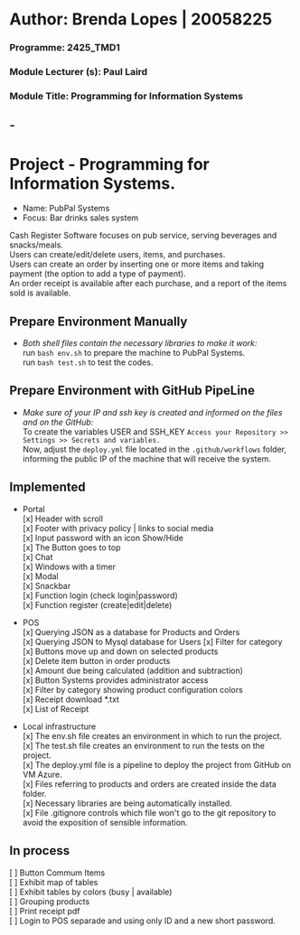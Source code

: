 ##
# Author: Brenda Lopes | 20058225
### Programme:	2425_TMD1
### Module Lecturer (s):	 Paul Laird
### Module Title: Programming for Information Systems
###   
## -
# Project -  Programming for Information Systems. 

* Name: PubPal Systems
* Focus: Bar drinks sales system
  
Cash Register Software focuses on pub service, serving beverages and snacks/meals.  
Users can create/edit/delete users, items, and purchases.  
Users can create an order by inserting one or more items and taking payment (the option to add a type of payment).  
An order receipt is available after each purchase, and a report of the items sold is available. 

## Prepare Environment Manually
* _Both shell files contain the necessary libraries to make it work:_  
run ```bash env.sh``` to prepare the machine to PubPal Systems.  
run  ```bash test.sh``` to test the codes.  

## Prepare Environment with GitHub PipeLine
* _Make sure of your IP and ssh key is created and informed on the files and on the GitHub:_    
To create the variables USER and SSH_KEY ```Access your Repository >> Settings >> Secrets and variables.```  
Now, adjust the ```deploy.yml``` file located in the ```.github/workflows``` folder, informing the public IP  of the machine that will receive the system.

## Implemented
* Portal    
[x] Header with scroll   
[x] Footer with privacy policy | links to social media  
[x] Input password with an icon Show/Hide   
[x] The Button goes to top     
[x] Chat    
[x] Windows with a timer    
[x] Modal   
[x] Snackbar  
[x] Function login (check login|password)   
[x] Function register (create|edit|delete)    
  
* POS   
[x] Querying JSON as a database for Products and Orders   
[x] Querying JSON to Mysql database for Users
[x] Filter for category  
[x] Buttons move up and down on selected products  
[x] Delete item button in order products      
[x] Amount due being calculated (addition and subtraction)  
[x] Button Systems provides administrator access  
[x] Filter by category showing product configuration colors     
[x] Receipt download *.txt   
[x] List of Receipt 

* Local infrastructure  
[x] The env.sh file creates an environment in which to run the project.   
[x] The test.sh file creates an environment to run the tests on the project.    
[x] The deploy.yml file is a pipeline to deploy the project from GitHub on VM Azure.    
[x] Files referring to products and orders are created inside the data folder.   
[x] Necessary libraries are being automatically installed.    
[x] File .gitignore controls which file won't go to the git repository to avoid the exposition of sensible information. 

## In process
[ ] Button Commum Items  
[ ] Exhibit map of tables    
[ ] Exhibit tables by colors (busy | available)   
[ ] Grouping products   
[ ] Print receipt pdf   
[ ] Login to POS separade and using only ID and a new short password.   